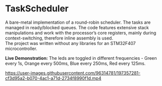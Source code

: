 # TaskScheduler
A bare-metal implementation of a round-robin scheduler. The tasks are managed in ready/blocked queues. The code features extensive stack manipulations and work with the processor’s core registers, mainly during context-switching, therefore inline assembly is used.  
The project was written without any libraries for an STM32F407 microcontroller.  
  
**Live Demonstration:** The leds are toggled in different frequencies - Green every 1s, Orange every 500ms, Blue every 250ms, Red every 125ms.  
  
https://user-images.githubusercontent.com/96314781/197357281-cf3d95a2-b070-4ac1-a71d-2734f8990f1d.mp4

